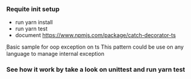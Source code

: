 ### Requite init setup
- run yarn install
- run yarn test
- document https://www.npmjs.com/package/catch-decorator-ts

ฺBasic sample for oop exception on ts 
This pattern could be use on any language to manage internal exception 

### See how it work by take a look on unittest and run yarn test

